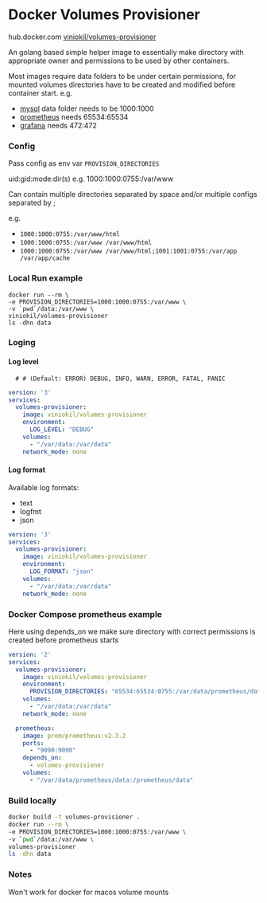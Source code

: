 
# Docker Volumes Provisioner
hub.docker.com [viniokil/volumes-provisioner](https://hub.docker.com/r/viniokil/volumes-provisioner)


An golang based simple helper image to essentially make directory
with appropriate owner and permissions to be used by other containers.

Most images require data folders to be under certain permissions,
for mounted volumes directories have to be created and modified
before container start.
e.g.

- [mysql](https://hub.docker.com/_/mysql) data folder needs to be 1000:1000
- [prometheus](https://hub.docker.com/r/prom/prometheus) needs 65534:65534
- [grafana](https://hub.docker.com/r/grafana/grafana) needs 472:472


### Config
Pass config as env var `PROVISION_DIRECTORIES`

uid:gid:mode:dir(s) e.g. 1000:1000:0755:/var/www

Can contain multiple directories separated by space and/or multiple configs separated by ;

e.g.

- `1000:1000:0755:/var/www/html`
- `1000:1000:0755:/var/www /var/www/html`
- `1000:1000:0755:/var/www /var/www/html;1001:1001:0755:/var/app /var/app/cache`

### Local Run example
```
docker run --rm \
-e PROVISION_DIRECTORIES=1000:1000:0755:/var/www \
-v `pwd`/data:/var/www \
viniokil/volumes-provisioner
ls -dhn data
```
### Loging
#### Log level
      # # (Default: ERROR) DEBUG, INFO, WARN, ERROR, FATAL, PANIC

```yaml
version: '3'
services:
  volumes-provisioner:
    image: viniokil/volumes-provisioner
    environment:
      LOG_LEVEL: "DEBUG"
    volumes:
      - "/var/data:/var/data"
    network_mode: none
```

#### Log format
Available log formats:
- text
- logfmt
- json

```yaml
version: '3'
services:
  volumes-provisioner:
    image: viniokil/volumes-provisioner
    environment:
      LOG_FORMAT: "json"
    volumes:
      - "/var/data:/var/data"
    network_mode: none
```
### Docker Compose prometheus example
Here using depends_on we make sure directory with correct
permissions is created before prometheus starts
```yaml
version: '2'
services:
  volumes-provisioner:
    image: viniokil/volumes-provisioner
    environment:
      PROVISION_DIRECTORIES: "65534:65534:0755:/var/data/prometheus/data"
    volumes:
      - "/var/data:/var/data"
    network_mode: none

  prometheus:
    image: prom/prometheus:v2.3.2
    ports:
      - "9090:9090"
    depends_on:
      - volumes-provisioner
    volumes:
      - "/var/data/prometheus/data:/prometheus/data"

```

### Build locally
```sh
docker build -t volumes-provisioner .
docker run --rm \
-e PROVISION_DIRECTORIES=1000:1000:0755:/var/www \
-v `pwd`/data:/var/www \
volumes-provisioner
ls -dhn data
```

### Notes
Won't work for docker for macos volume mounts
